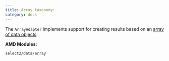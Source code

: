 ```yaml
---
title: Array taxonomy:
category: docs
---
```


The `ArrayAdapter` implements support for creating results based on an [array of data objects](/data-sources/arrays).

**AMD Modules:**

`select2/data/array`
